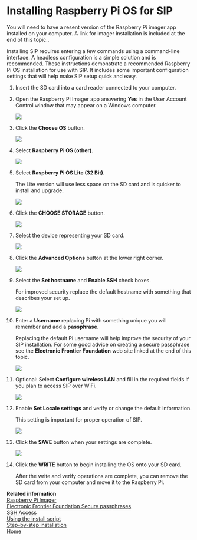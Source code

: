 # Installing Raspberry Pi OS for SIP

You will need to have a resent version of the Raspberry Pi imager app installed on your computer. A link for imager installation is included at the end of this topic..

Installing SIP requires entering a few commands using a command-line interface. A headless configuration is a simple solution and is recommended. These instructions demonstrate a recommended Raspberry Pi OS installation for use with SIP. It includes some important configuration settings that will help make SIP setup quick and easy.

1.  Insert the SD card into a card reader connected to your computer.

2.  Open the Raspberry Pi Imager app answering **Yes** in the User Account Control window that may appear on a Windows computer.

    ![](./images/Pi_imager-1.png)

3.  Click the **Choose OS** button.

    ![](./images/Pi_imager-2.png)

4.  Select **Raspberry Pi OS \(other\)**.

    ![](./images/Pi_imager-3.png)

5.  Select **Raspberry Pi OS Lite \(32 Bit\)**.

    The Lite version will use less space on the SD card and is quicker to install and upgrade.

    ![](./images/Pi_imager-4.png)

6.  Click the **CHOOSE STORAGE** button.

    ![](./images/Pi_imager-5.png)

7.  Select the device representing your SD card.

    ![](./images/Pi_imager-6.png)

8.  Click the **Advanced Options** button at the lower right corner.

    ![](./images/Pi_imager-7.png)

9.  Select the **Set hostname** and **Enable SSH** check boxes.

    For improved security replace the default hostname with something that describes your set up.

    ![](./images/Pi_imager-8.png)

10. Enter a **Username** replacing Pi with something unique you will remember and add a **passphrase**.

    Replacing the default Pi username will help improve the security of your SIP installation. For some good advice on creating a secure passphrase see the **Electronic Frontier Foundation** web site linked at the end of this topic.

    ![](./images/Pi_imager-9.png)

11. Optional: Select **Configure wireless LAN** and fill in the required fields if you plan to access SIP over WiFi.

    ![](./images/Pi_imager-10.png)

12. Enable **Set Locale settings** and verify or change the default information.

    This setting is important for proper operation of SIP.

    ![](./images/Pi_imager-11.png)

13. Click the **SAVE** button when your settings are complete.

    ![](./images/Pi_imager-12.png)

14. Click the **WRITE** button to begin installing the OS onto your SD card.

    After the write and verify operations are complete, you can remove the SD card from your computer and move it to the Raspberry Pi.


**Related information**  
[Raspberry Pi Imager](https://www.raspberrypi.com/software/)  
[Electronic Frontier Foundation Secure passphrases](https://www.eff.org/dice)  
[SSH Access](ssh_access)   
[Using the install script](using_install.sh)  
[Step-by-step installation](install_steps)  
[Home](Home)